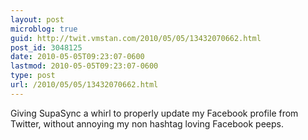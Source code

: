 ```yaml
---
layout: post
microblog: true
guid: http://twit.vmstan.com/2010/05/05/13432070662.html
post_id: 3048125
date: 2010-05-05T09:23:07-0600
lastmod: 2010-05-05T09:23:07-0600
type: post
url: /2010/05/05/13432070662.html
---
```

Giving SupaSync a whirl to properly update my Facebook profile from Twitter, without annoying my non hashtag loving Facebook peeps.
